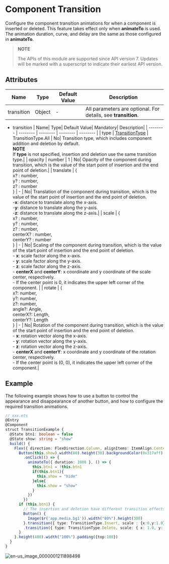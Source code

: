 # Component Transition

Configure the component transition animations for when a component is inserted or deleted. This feature takes effect only when **animateTo** is used. The animation duration, curve, and delay are the same as those configured in **animateTo**.

>  **NOTE**
>
>  The APIs of this module are supported since API version 7. Updates will be marked with a superscript to indicate their earliest API version.


## Attributes


| Name| Type| Default Value| Description|
| -------- | -------- | -------- | -------- |
| transition | Object | - | All parameters are optional. For details, see **transition**.|

- transition
  | Name| Type| Default Value| Mandatory| Description|
  | -------- | -------- | -------- | -------- | -------- |
  | type | [TransitionType](ts-appendix-enums.md#transitiontype)  | TransitionType.All | No| Transition type, which includes component addition and deletion by default.<br>**NOTE**<br>If **type** is not specified, insertion and deletion use the same transition type.|
  | opacity | number | 1 | No| Opacity of the component during transition, which is the value of the start point of insertion and the end point of deletion.|
  | translate | {<br>x? : number,<br>y? : number,<br>z? : number<br>} | - | No| Translation of the component during transition, which is the value of the start point of insertion and the end point of deletion.<br>-**x**: distance to translate along the x-axis.<br>-**y**: distance to translate along the y-axis.<br>-**z**: distance to translate along the z-axis.|
  | scale | {<br>x? : number,<br>y? : number,<br>z? : number,<br>centerX? : number,<br>centerY? : number<br>} | - | No| Scaling of the component during transition, which is the value of the start point of insertion and the end point of deletion.<br>- **x**: scale factor along the x-axis.<br>- **y**: scale factor along the y-axis.<br>- **z**: scale factor along the z-axis.<br>- **centerX** and **centerY**: x coordinate and y coordinate of the scale center, respectively.<br>- If the center point is 0, it indicates the upper left corner of the component. |
  | rotate | {<br>x?: number,<br>y?: number,<br>z?: number,<br>angle?: Angle,<br>centerX?: Length,<br>centerY?: Length<br>} | - | No| Rotation of the component during transition, which is the value of the start point of insertion and the end point of deletion.<br>- **x**: rotation vector along the x-axis.<br>- **y**: rotation vector along the y-axis.<br>- **z**: rotation vector along the z-axis.<br>- **centerX** and **centerY**: x coordinate and y coordinate of the rotation center, respectively.<br>- If the center point is (0, 0), it indicates the upper left corner of the component.|


## Example

The following example shows how to use a button to control the appearance and disappearance of another button, and how to configure the required transition animations.

```ts
// xxx.ets
@Entry
@Component
struct TransitionExample {
  @State btn1: boolean = false
  @State show: string = "show"
  build() {
    Flex({ direction: FlexDirection.Column, alignItems: ItemAlign.Center,}) {
      Button(this.show).width(80).height(30).backgroundColor(0x317aff).margin({bottom:50})
        .onClick(() => {
          animateTo({ duration: 1000 }, () => {
            this.btn1 = !this.btn1
            if(this.btn1){
              this.show = "hide"
            }else{
              this.show = "show"
            }
          })
        })
      if (this.btn1) {
        // The insertion and deletion have different transition effects.
        Button() {
          Image($r('app.media.bg1')).width("80%").height(300)
        }.transition({ type: TransitionType.Insert, scale : {x:0,y:1.0} })
        .transition({ type: TransitionType.Delete, scale: { x: 1.0, y: 0.0 } })
      }
    }.height(400).width("100%").padding({top:100})
  }
}
```

![en-us_image_0000001211898498](figures/en-us_image_0000001211898498.gif)
